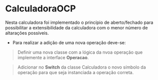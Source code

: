 # CalculadoraOCP

Nesta calculadora foi implementado o princípio de aberto/fechado para possibilitar a extensibilidade da calculadora com o menor número de altarações possíveis.

* Para realizar a adição de uma nova operação deve-se:
 >Definir uma nova classe com a lógica da nvoa operação que implemente a interface **Operacao**.
 
 >Adicionar no **Switch** da classe Calculadora o novo símbolo da operação para que seja instanciada a operação correta.
